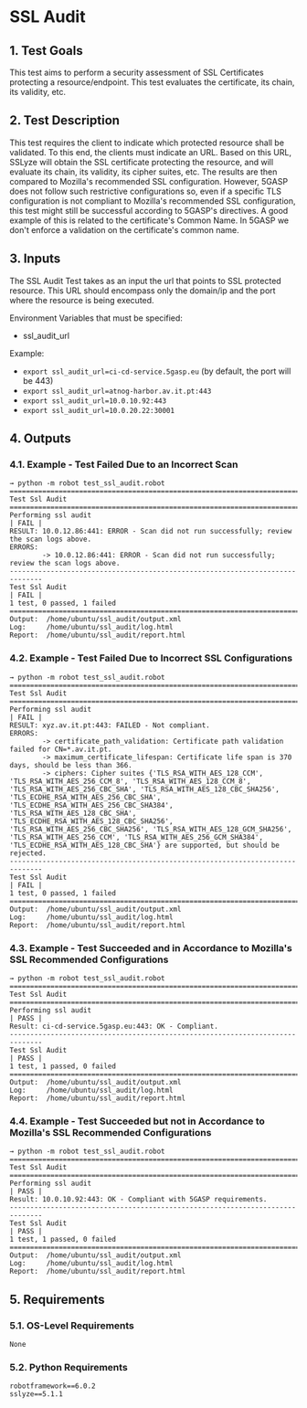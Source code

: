 # SSL Audit

## 1. Test Goals

This test aims to perform a security assessment of SSL Certificates protecting a resource/endpoint. This test evaluates the certificate, its chain, its validity, etc.

## 2. Test Description

This test requires the client to indicate which protected resource shall be validated. To this end, the clients must indicate an URL. Based on this URL, SSLyze will obtain the SSL certificate protecting the resource, and will evaluate its chain, its validity, its cipher suites, etc. The results are then compared to Mozilla's recommended SSL configuration. However, 5GASP does not follow such restrictive configurations so, even if a specific TLS configuration is not compliant to Mozilla's recommended SSL configuration, this test might still be successful according to 5GASP's directives. A good example of this is related to the certificate's Common Name. In 5GASP we don't enforce a validation on the certificate's common name. 

## 3. Inputs

The SSL Audit Test takes as an input the url that points to SSL protected resource.
This URL should encompass only the domain/ip and the port where the resource is being executed.

Environment Variables that must be specified:
- ssl_audit_url

Example:
- `export ssl_audit_url=ci-cd-service.5gasp.eu` (by default, the port will be 443)
- `export ssl_audit_url=atnog-harbor.av.it.pt:443`
- `export ssl_audit_url=10.0.10.92:443`
- `export ssl_audit_url=10.0.20.22:30001`


## 4. Outputs

### 4.1. Example - Test Failed  Due to an Incorrect Scan

``` 
→ python -m robot test_ssl_audit.robot 
==============================================================================
Test Ssl Audit                                                                
==============================================================================
Performing ssl audit                                                  | FAIL |
RESULT: 10.0.12.86:441: ERROR - Scan did not run successfully; review the scan logs above.
ERRORS:
        -> 10.0.12.86:441: ERROR - Scan did not run successfully; review the scan logs above.
------------------------------------------------------------------------------
Test Ssl Audit                                                        | FAIL |
1 test, 0 passed, 1 failed
==============================================================================
Output:  /home/ubuntu/ssl_audit/output.xml
Log:     /home/ubuntu/ssl_audit/log.html
Report:  /home/ubuntu/ssl_audit/report.html
```

### 4.2. Example - Test Failed Due to Incorrect SSL Configurations

``` 
→ python -m robot test_ssl_audit.robot 
==============================================================================
Test Ssl Audit                                                                
==============================================================================
Performing ssl audit                                                  | FAIL |
RESULT: xyz.av.it.pt:443: FAILED - Not compliant.
ERRORS:
        -> certificate_path_validation: Certificate path validation failed for CN=*.av.it.pt.
        -> maximum_certificate_lifespan: Certificate life span is 370 days, should be less than 366.
        -> ciphers: Cipher suites {'TLS_RSA_WITH_AES_128_CCM', 'TLS_RSA_WITH_AES_256_CCM_8', 'TLS_RSA_WITH_AES_128_CCM_8', 'TLS_RSA_WITH_AES_256_CBC_SHA', 'TLS_RSA_WITH_AES_128_CBC_SHA256', 'TLS_ECDHE_RSA_WITH_AES_256_CBC_SHA', 'TLS_ECDHE_RSA_WITH_AES_256_CBC_SHA384', 'TLS_RSA_WITH_AES_128_CBC_SHA', 'TLS_ECDHE_RSA_WITH_AES_128_CBC_SHA256', 'TLS_RSA_WITH_AES_256_CBC_SHA256', 'TLS_RSA_WITH_AES_128_GCM_SHA256', 'TLS_RSA_WITH_AES_256_CCM', 'TLS_RSA_WITH_AES_256_GCM_SHA384', 'TLS_ECDHE_RSA_WITH_AES_128_CBC_SHA'} are supported, but should be rejected.
------------------------------------------------------------------------------
Test Ssl Audit                                                        | FAIL |
1 test, 0 passed, 1 failed
==============================================================================
Output:  /home/ubuntu/ssl_audit/output.xml
Log:     /home/ubuntu/ssl_audit/log.html
Report:  /home/ubuntu/ssl_audit/report.html
```


### 4.3. Example - Test Succeeded and in Accordance to Mozilla's SSL Recommended Configurations

``` 
→ python -m robot test_ssl_audit.robot 
==============================================================================
Test Ssl Audit                                                                
==============================================================================
Performing ssl audit                                                  | PASS |
Result: ci-cd-service.5gasp.eu:443: OK - Compliant.
------------------------------------------------------------------------------
Test Ssl Audit                                                        | PASS |
1 test, 1 passed, 0 failed
==============================================================================
Output:  /home/ubuntu/ssl_audit/output.xml
Log:     /home/ubuntu/ssl_audit/log.html
Report:  /home/ubuntu/ssl_audit/report.html
```

### 4.4. Example - Test Succeeded but not in Accordance to Mozilla's SSL Recommended Configurations

``` 
→ python -m robot test_ssl_audit.robot 
==============================================================================
Test Ssl Audit                                                                
==============================================================================
Performing ssl audit                                                  | PASS |
Result: 10.0.10.92:443: OK - Compliant with 5GASP requirements.
------------------------------------------------------------------------------
Test Ssl Audit                                                        | PASS |
1 test, 1 passed, 0 failed
==============================================================================
Output:  /home/ubuntu/ssl_audit/output.xml
Log:     /home/ubuntu/ssl_audit/log.html
Report:  /home/ubuntu/ssl_audit/report.html
```

## 5. Requirements

### 5.1. OS-Level Requirements

`None`

### 5.2. Python Requirements

```
robotframework==6.0.2
sslyze==5.1.1
```
